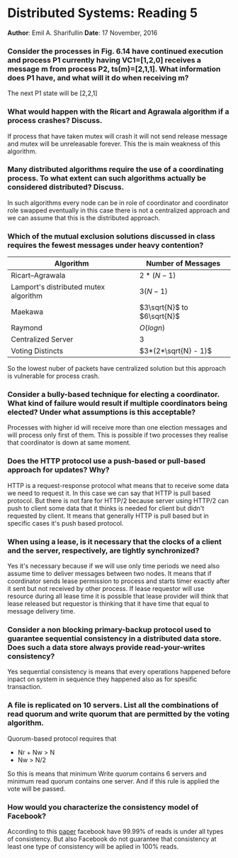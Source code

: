 # Distributed Systems: Reading 5

**Author**: Emil A. Sharifullin 
**Date**:   17 November, 2016  

### Consider the processes in Fig. 6.14 have continued execution and process P1 currently having VC1=[1,2,0] receives a message m from process P2, ts(m)=[2,1,1]. What information does P1 have, and what will it do when receiving m?

The next P1 state will be [2,2,1]

### What would happen with the Ricart and Agrawala algorithm if a process crashes? Discuss.

If process that have taken mutex will crash it will not send release message and mutex will be unreleasable forever. This the is main weakness of this algorithm.

### Many distributed algorithms require the use of a coordinating process. To what extent can such algorithms actually be considered distributed? Discuss.

In such algorithms every node can be in role of coordinator and coordinator role swapped eventually in this case there is not a centralized approach and we can assume that this is the distributed approach.

### Which of the mutual exclusion solutions discussed in class requires the fewest messages under heavy contention?

| Algorithm                             | Number of Messages         |
| ------------------------------------- | -------------------------- |
| Ricart–Agrawala                       | $2*(N-1)$                  |
| Lamport's distributed mutex algorithm | $3(N − 1)$                 |
| Maekawa                               | $3\sqrt{N}$ to $6\sqrt{N}$ |
| Raymond                               | $O(log n)$                 |
| Centralized Server                    | $3$                        |
| Voting Distincts                      | $3*(2*\sqrt{N} - 1)$       |

So the lowest nuber of packets have centralized solution but this approach is vulnerable for process crash.


### Consider a bully-based technique for electing a coordinator. What kind of failure would result if multiple coordinators being elected? Under what assumptions is this acceptable?

Processes with higher id will receive more than one election messages and will process only first of them. This is possible if two processes they realise that coordinator is down at same moment. 

### Does the HTTP protocol use a push-based or pull-based approach for updates? Why?

HTTP is a request-response protocol what means that to receive some data we need to request it. In this case we can say that HTTP is pull based protocol. But there is not fare for HTTP/2 because server using HTTP/2 can push to client some data that it thinks is needed for client but didn't requested by client. It means that generally HTTP is pull based but in specific cases it's push based protocol. 

### When using a lease, is it necessary that the clocks of a client and the server, respectively, are tightly synchronized?

Yes it's necessary because if we will use only time periods we need also assume time to deliver messages between two nodes. It means that if coordinator sends lease permission to process and starts timer exactly after it sent but not received by other process. If lease requestor will use resource during all lease time it is possible that lease provider will think that lease released but requestor is thinking that it have time that equal to message delivery time.

### Consider a non blocking primary-backup protocol used to guarantee sequential consistency in a distributed data store. Does such a data store always provide read-your-writes consistency?

Yes sequential consistency is means that every operations happened before inpact on system in sequence they happened also as for spesific transaction.

### A file is replicated on 10 servers. List all the combinations of read quorum and write quorum that are permitted by the voting algorithm.

Quorum-based protocol requires that

* Nr + Nw > N
* Nw > N/2

So this is means that minimum Write quorum contains 6 servers and minimum read quorum contains one server. And if this rule is applied the vote will be passed.

### How would you characterize the consistency model of Facebook?

According to this [paper](http://sigops.org/sosp/sosp15/current/2015-Monterey/printable/240-lu.pdf) facebook have 99.99% of reads is under all types of consistency. But also Facebook do not guarantee that consistency at least one type of consistency will be aplied in 100% reads.